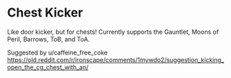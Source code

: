 # Chest Kicker
Like door kicker, but for chests! Currently supports the Gauntlet, Moons of Peril, Barrows, ToB, and ToA.

Suggested by u/caffeine_free_coke
https://old.reddit.com/r/ironscape/comments/1mywdo2/suggestion_kicking_open_the_cg_chest_with_an/
